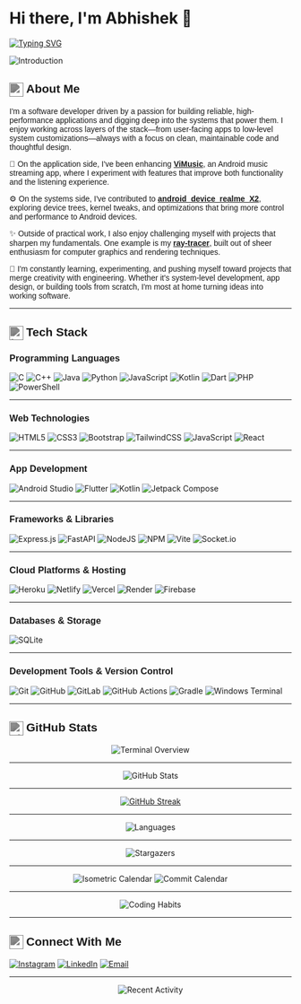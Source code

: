 # Hi there, I'm Abhishek 👋

<div align="left">
  
[![Typing SVG](https://readme-typing-svg.herokuapp.com?font=Poppins&weight=500&size=28&pause=1000&color=696969&center=true&vCenter=true&width=600&lines=Software+Developer;Android+Developer;System+Architecture+Explorer;Building+Reliable+Applications)](https://git.io/typing-svg)

<p>
  <img src="https://raw.githubusercontent.com/Jigen-Ohtsusuki/.github/main/metrics/intro.svg" alt="Introduction" />
</p>

</div>

## <img src="https://cdn.jsdelivr.net/npm/heroicons@2.0.18/24/outline/sparkles.svg" alt="about" width="25" height="25" style="filter: invert(40%) sepia(0%) saturate(0%) hue-rotate(345deg) brightness(95%) contrast(80%); vertical-align: middle;" /> <span style="font-family: 'Poppins', sans-serif;">About Me</span>

<div style="font-family: 'Poppins', sans-serif;">

I'm a software developer driven by a passion for building reliable, high-performance applications and digging deep into the systems that power them. I enjoy working across layers of the stack—from user-facing apps to low-level system customizations—always with a focus on clean, maintainable code and thoughtful design.

🎵 On the application side, I've been enhancing **[ViMusic](https://github.com/Jigen-Ohtsusuki/ViMusic)**, an Android music streaming app, where I experiment with features that improve both functionality and the listening experience.

⚙️ On the systems side, I've contributed to **[android_device_realme_X2](https://github.com/Jigen-Ohtsusuki/android_device_realme_X2)**, exploring device trees, kernel tweaks, and optimizations that bring more control and performance to Android devices.

✨ Outside of practical work, I also enjoy challenging myself with projects that sharpen my fundamentals. One example is my **[ray-tracer](https://github.com/Jigen-Ohtsusuki/ray-tracer)**, built out of sheer enthusiasm for computer graphics and rendering techniques.

🚀 I'm constantly learning, experimenting, and pushing myself toward projects that merge creativity with engineering. Whether it's system-level development, app design, or building tools from scratch, I'm most at home turning ideas into working software.

</div>

---

## <img src="https://cdn.jsdelivr.net/npm/heroicons@2.0.18/24/outline/code-bracket.svg" alt="tech" width="25" height="25" style="filter: invert(40%) sepia(0%) saturate(0%) hue-rotate(345deg) brightness(95%) contrast(80%); vertical-align: middle;" /> <span style="font-family: 'Poppins', sans-serif;">Tech Stack</span>

### <span style="font-family: 'Poppins', sans-serif;">Programming Languages</span>
![C](https://img.shields.io/badge/C-gray?style=for-the-badge&logo=c&logoColor=white)
![C++](https://img.shields.io/badge/C++-gray?style=for-the-badge&logo=c%2B%2B&logoColor=white)
![Java](https://img.shields.io/badge/Java-gray?style=for-the-badge&logo=openjdk&logoColor=white)
![Python](https://img.shields.io/badge/Python-gray?style=for-the-badge&logo=python&logoColor=white)
![JavaScript](https://img.shields.io/badge/JavaScript-gray?style=for-the-badge&logo=javascript&logoColor=white)
![Kotlin](https://img.shields.io/badge/Kotlin-gray?style=for-the-badge&logo=kotlin&logoColor=white)
![Dart](https://img.shields.io/badge/Dart-gray?style=for-the-badge&logo=dart&logoColor=white)
![PHP](https://img.shields.io/badge/PHP-gray?style=for-the-badge&logo=php&logoColor=white)
![PowerShell](https://img.shields.io/badge/PowerShell-gray?style=for-the-badge&logo=powershell&logoColor=white)

---
### <span style="font-family: 'Poppins', sans-serif;">Web Technologies</span>
![HTML5](https://img.shields.io/badge/HTML5-gray?style=for-the-badge&logo=html5&logoColor=white)
![CSS3](https://img.shields.io/badge/CSS3-gray?style=for-the-badge&logo=css3&logoColor=white)
![Bootstrap](https://img.shields.io/badge/Bootstrap-gray?style=for-the-badge&logo=bootstrap&logoColor=white)
![TailwindCSS](https://img.shields.io/badge/Tailwind_CSS-gray?style=for-the-badge&logo=tailwind-css&logoColor=white)
![JavaScript](https://img.shields.io/badge/JavaScript-gray?style=for-the-badge&logo=javascript&logoColor=white)
![React](https://img.shields.io/badge/React-gray?style=for-the-badge&logo=react&logoColor=white)

---
### <span style="font-family: 'Poppins', sans-serif;">App Development</span>
![Android Studio](https://img.shields.io/badge/Android_Studio-gray?style=for-the-badge&logo=android-studio&logoColor=white)
![Flutter](https://img.shields.io/badge/Flutter-gray?style=for-the-badge&logo=flutter&logoColor=white)
![Kotlin](https://img.shields.io/badge/Kotlin-gray?style=for-the-badge&logo=kotlin&logoColor=white)
![Jetpack Compose](https://img.shields.io/badge/Jetpack_Compose-gray?style=for-the-badge&logo=jetpack-compose&logoColor=white)

---
### <span style="font-family: 'Poppins', sans-serif;">Frameworks & Libraries</span>
![Express.js](https://img.shields.io/badge/Express.js-gray?style=for-the-badge&logo=express&logoColor=white)
![FastAPI](https://img.shields.io/badge/FastAPI-gray?style=for-the-badge&logo=fastapi&logoColor=white)
![NodeJS](https://img.shields.io/badge/Node.js-gray?style=for-the-badge&logo=node.js&logoColor=white)
![NPM](https://img.shields.io/badge/NPM-gray?style=for-the-badge&logo=npm&logoColor=white)
![Vite](https://img.shields.io/badge/Vite-gray?style=for-the-badge&logo=vite&logoColor=white)
![Socket.io](https://img.shields.io/badge/Socket.io-gray?style=for-the-badge&logo=socket.io&logoColor=white)

---
### <span style="font-family: 'Poppins', sans-serif;">Cloud Platforms & Hosting</span>
![Heroku](https://img.shields.io/badge/Heroku-gray?style=for-the-badge&logo=heroku&logoColor=white)
![Netlify](https://img.shields.io/badge/Netlify-gray?style=for-the-badge&logo=netlify&logoColor=white)
![Vercel](https://img.shields.io/badge/Vercel-gray?style=for-the-badge&logo=vercel&logoColor=white)
![Render](https://img.shields.io/badge/Render-gray?style=for-the-badge&logo=render&logoColor=white)
![Firebase](https://img.shields.io/badge/Firebase-gray?style=for-the-badge&logo=firebase&logoColor=white)

---
### <span style="font-family: 'Poppins', sans-serif;">Databases & Storage</span>
![SQLite](https://img.shields.io/badge/SQLite-gray?style=for-the-badge&logo=sqlite&logoColor=white)

---
### <span style="font-family: 'Poppins', sans-serif;">Development Tools & Version Control</span>
![Git](https://img.shields.io/badge/Git-gray?style=for-the-badge&logo=git&logoColor=white)
![GitHub](https://img.shields.io/badge/GitHub-gray?style=for-the-badge&logo=github&logoColor=white)
![GitLab](https://img.shields.io/badge/GitLab-gray?style=for-the-badge&logo=gitlab&logoColor=white)
![GitHub Actions](https://img.shields.io/badge/GitHub_Actions-gray?style=for-the-badge&logo=githubactions&logoColor=white)
![Gradle](https://img.shields.io/badge/Gradle-gray?style=for-the-badge&logo=Gradle&logoColor=white)
![Windows Terminal](https://img.shields.io/badge/Windows_Terminal-gray?style=for-the-badge&logo=windows-terminal&logoColor=white)

---
## <img src="https://cdn.jsdelivr.net/npm/heroicons@2.0.18/24/outline/chart-bar.svg" alt="stats" width="25" height="25" style="filter: invert(40%) sepia(0%) saturate(0%) hue-rotate(345deg) brightness(95%) contrast(80%); vertical-align: middle;" /> <span style="font-family: 'Poppins', sans-serif;">GitHub Stats</span>

<p align="center">
  <img src="https://raw.githubusercontent.com/Jigen-Ohtsusuki/.github/main/metrics/terminal.svg" alt="Terminal Overview" />
</p>

---

<p align="center">
  <img src="https://github-readme-stats.vercel.app/api?username=Jigen-Ohtsusuki&theme=transparent&hide_border=true&include_all_commits=false&count_private=false" alt="GitHub Stats" />
</p>

---

<p align="center">
  <a href="https://git.io/streak-stats"><img src="https://nirzak-streak-stats.vercel.app?user=Jigen-Ohtsusuki&theme=transparent&hide_border=true" alt="GitHub Streak" /></a>
</p>

---

<p align="center">
  <img src="https://raw.githubusercontent.com/Jigen-Ohtsusuki/.github/main/metrics/languages.svg" alt="Languages" />
</p>

---

<p align="center">
  <img src="https://raw.githubusercontent.com/Jigen-Ohtsusuki/.github/main/metrics/stargazers.svg" alt="Stargazers" />
</p>

---

<p align="center">
  <img src="https://raw.githubusercontent.com/Jigen-Ohtsusuki/.github/main/metrics/calendar-iso.svg" alt="Isometric Calendar" />
  <img src="https://raw.githubusercontent.com/Jigen-Ohtsusuki/.github/main/metrics/calendar.svg" alt="Commit Calendar" />
</p>

---

<p align="center">
  <img src="https://raw.githubusercontent.com/Jigen-Ohtsusuki/.github/main/metrics/habits.svg" alt="Coding Habits" />
</p>

---

## <img src="https://cdn.jsdelivr.net/npm/heroicons@2.0.18/24/outline/globe-alt.svg" alt="connect" width="25" height="25" style="filter: invert(40%) sepia(0%) saturate(0%) hue-rotate(345deg) brightness(95%) contrast(80%); vertical-align: middle;" /> <span style="font-family: 'Poppins', sans-serif;">Connect With Me</span>

<div>

[![Instagram](https://img.shields.io/badge/Instagram-gray?style=for-the-badge&logo=Instagram&logoColor=white)](https://instagram.com/jigenxohtsusuki)
[![LinkedIn](https://img.shields.io/badge/LinkedIn-gray?style=for-the-badge&logo=linkedin&logoColor=white)](https://linkedin.com/in/JigenxOhtsusuki)
[![Email](https://img.shields.io/badge/Email-gray?style=for-the-badge&logo=gmail&logoColor=white)](mailto:abhishekpenkey@gmail.com)

</div>

---

<p align="center">
  <img src="https://raw.githubusercontent.com/Jigen-Ohtsusuki/.github/main/metrics/activity.svg" alt="Recent Activity" />
</p>
